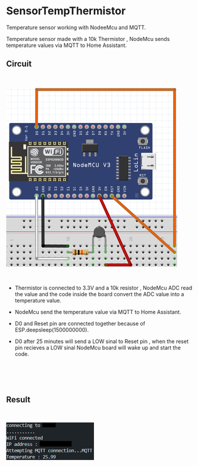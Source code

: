 # SensorTempThermistor

Temperature sensor working with NodeeMcu and MQTT.

Temperature sensor made with a 10k Thermistor , NodeMcu sends temperature values via MQTT to Home Assistant.





## Circuit
<br>

![GitHub Logo](https://github.com/xDiogox/SensorTempThermistor/blob/master/Images/Setup.png)

<br>

- Thermistor is connected to 3.3V and a 10k resistor , NodeMcu ADC read the value and the code inside the board convert the ADC value into a temperature value.
 
- NodeMcu send the temperature value via MQTT to Home Assistant.

- D0 and Reset pin are connected together because of ESP.deepsleep(1500000000). 

- D0 after 25 minutes will send a LOW sinal to Reset pin , when the reset pin recieves a LOW sinal NodeMcu board will wake up and start the code.
<h1>
 
<br>
 
## Result

<br>

![GitHub Logo](https://github.com/xDiogox/SensorTempThermistor/blob/master/Images/Result.png)

<h1>


